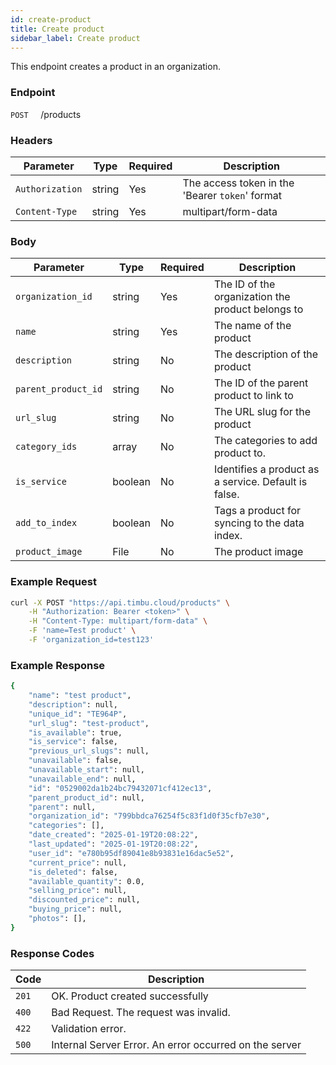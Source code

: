```yaml
---
id: create-product
title: Create product
sidebar_label: Create product
---
```


This endpoint creates a product in an organization.

### Endpoint

`POST` &nbsp; &nbsp; /products

### Headers

| Parameter       | Type   | Required | Description                                     |
| --------------- | ------ | -------- | ----------------------------------------------- |
| `Authorization` | string | Yes      | The access token in the 'Bearer `token`' format |
| `Content-Type`  | string | Yes      | multipart/form-data                             |

### Body

| Parameter           | Type    | Required | Description                                          |
| ------------------- | ------- | -------- | ---------------------------------------------------- |
| `organization_id`   | string  | Yes      | The ID of the organization the product belongs to    |
| `name`              | string  | Yes      | The name of the product                              |
| `description`       | string  | No       | The description of the product                       |
| `parent_product_id` | string  | No       | The ID of the parent product to link to              |
| `url_slug`          | string  | No       | The URL slug for the product                         |
| `category_ids`      | array   | No       | The categories to add product to.                    |
| `is_service`        | boolean | No       | Identifies a product as a service. Default is false. |
| `add_to_index`      | boolean | No       | Tags a product for syncing to the data index.        |
| `product_image`     | File    | No       | The product image                                    |

### Example Request

```bash
curl -X POST "https://api.timbu.cloud/products" \
    -H "Authorization: Bearer <token>" \
    -H "Content-Type: multipart/form-data" \
    -F 'name=Test product' \
    -F 'organization_id=test123'
```

### Example Response

```bash
{
    "name": "test product",
    "description": null,
    "unique_id": "TE964P",
    "url_slug": "test-product",
    "is_available": true,
    "is_service": false,
    "previous_url_slugs": null,
    "unavailable": false,
    "unavailable_start": null,
    "unavailable_end": null,
    "id": "0529002da1b24bc79432071cf412ec13",
    "parent_product_id": null,
    "parent": null,
    "organization_id": "799bbdca76254f5c83f1d0f35cfb7e30",
    "categories": [],
    "date_created": "2025-01-19T20:08:22",
    "last_updated": "2025-01-19T20:08:22",
    "user_id": "e780b95df89041e8b93831e16dac5e52",
    "current_price": null,
    "is_deleted": false,
    "available_quantity": 0.0,
    "selling_price": null,
    "discounted_price": null,
    "buying_price": null,
    "photos": [],
}
```

### Response Codes

| Code  | Description                                            |
| ----- | ------------------------------------------------------ |
| `201` | OK. Product created successfully                       |
| `400` | Bad Request. The request was invalid.                  |
| `422` | Validation error.                                      |
| `500` | Internal Server Error. An error occurred on the server |

